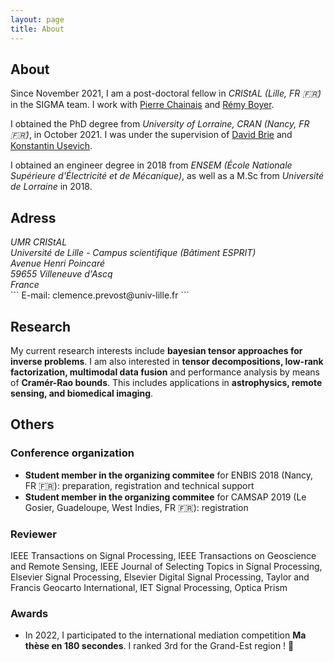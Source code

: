 ```yaml
---
layout: page
title: About
---
```


## About

Since November 2021, I am a post-doctoral fellow in <i>CRIStAL (Lille, FR 🇫🇷)</i> in the SIGMA team. I work with [Pierre Chainais](http://pierrechainais.ec-lille.fr) and [Rémy Boyer](http://pierrechainais.ec-lille.fr).

I obtained the PhD degree from <i>University of Lorraine, CRAN (Nancy, FR 🇫🇷)</i>, in October 2021.
I was under the supervision of [David Brie](https://www.researchgate.net/profile/David_Brie) and [Konstantin Usevich](http://w3.cran.univ-lorraine.fr/konstantin.usevich/?q=content/home).

I obtained an engineer degree in 2018 from <i>ENSEM (École Nationale Supérieure d'Électricité et de Mécanique)</i>, as well as a M.Sc from <i>Université de Lorraine</i> in 2018. 
  
## Adress
<i>
UMR CRIStAL <br>
Université de Lille - Campus scientifique (Bâtiment ESPRIT) <br>
Avenue Henri Poincaré <br>
59655 Villeneuve d'Ascq <br>
France <br>
</i>
```
E-mail: clemence.prevost@univ-lille.fr
```

## Research

My current research interests include <b> bayesian tensor approaches for inverse problems</b>.
I am also interested in <b>tensor decompositions, low-rank factorization, multimodal data fusion</b> and performance analysis by means of <b>Cramér-Rao bounds</b>.
This includes applications in <b>astrophysics, remote sensing, and biomedical imaging</b>.

## Others

### Conference organization

- <b>Student member in the organizing commitee</b> for ENBIS 2018 (Nancy, FR 🇫🇷): preparation, registration and technical support
- <b>Student member in the organizing commitee</b> for CAMSAP 2019 (Le Gosier, Guadeloupe, West Indies, FR 🇫🇷): registration

### Reviewer

IEEE Transactions on Signal Processing, IEEE Transactions on Geoscience and Remote Sensing, IEEE Journal of Selecting Topics in Signal Processing, Elsevier Signal Processing, Elsevier Digital Signal Processing, Taylor and Francis Geocarto International, IET Signal Processing, Optica Prism

### Awards 

- In 2022, I participated to the international mediation competition <b>Ma thèse en 180 secondes</b>. I ranked 3rd for the Grand-Est region ! 🎉

